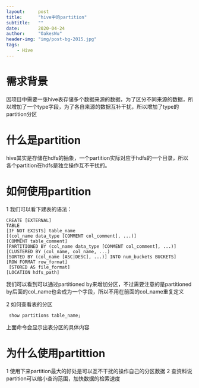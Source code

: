```yaml
---
layout:     post
title:      "hive中的partition"
subtitle:   ""
date:       2020-04-24
author:     "OakesWu"
header-img: "img/post-bg-2015.jpg"
tags:
    - Hive
---
```


# 需求背景
因项目中需要一张hive表存储多个数据来源的数据，为了区分不同来源的数据，所以增加了一个type字段，为了各自来源的数据互补干扰，所以增加了type的partition分区

# 什么是partition
hive其实是存储在hdfs的抽象，一个partition实际对应于hdfs的一个目录，所以各个partition在hdfs是独立操作互不干扰的。

# 如何使用partition
1 我们可以看下建表的语法：

```
CREATE [EXTERNAL] 
TABLE 
[IF NOT EXISTS] table_name 
[(col_name data_type [COMMENT col_comment], ...)] 
[COMMENT table_comment] 
[PARTITIONED BY (col_name data_type [COMMENT col_comment], ...)] [CLUSTERED BY (col_name, col_name, ...) 
[SORTED BY (col_name [ASC|DESC], ...)] INTO num_buckets BUCKETS] 
[ROW FORMAT row_format]
 [STORED AS file_format] 
[LOCATION hdfs_path]
```

我们可以看到可以通过partitioned by来增加分区，不过需要注意的是partitioned by后面的col_name也会成为一个字段，所以不用在前面的col_name重复定义

2 如何查看表的分区
```
 show partitions table_name;
```
上面命令会显示出表分区的具体内容


# 为什么使用partittion
1 使用下来partition最大的好处是可以互不干扰的操作自己的分区数据
2 查资料说partition可以缩小查询范围，加快数据的检索速度